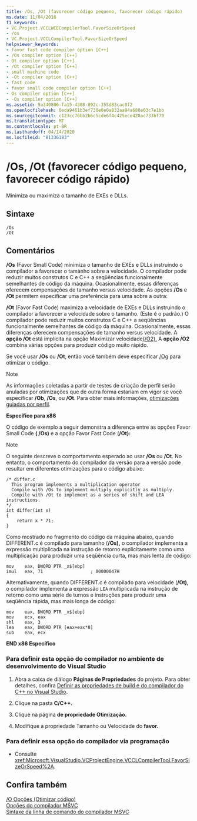 ```yaml
---
title: /Os, /Ot (favorecer código pequeno, favorecer código rápido)
ms.date: 11/04/2016
f1_keywords:
- VC.Project.VCCLWCECompilerTool.FavorSizeOrSpeed
- /os
- VC.Project.VCCLCompilerTool.FavorSizeOrSpeed
helpviewer_keywords:
- favor fast code compiler option [C++]
- /Os compiler option [C++]
- Ot compiler option [C++]
- /Ot compiler option [C++]
- small machine code
- -Ot compiler option [C++]
- fast code
- favor small code compiler option [C++]
- Os compiler option [C++]
- -Os compiler option [C++]
ms.assetid: 9a340806-fa15-4308-892c-355d83cac0f2
ms.openlocfilehash: 0eda9461b3ef730e0e0a832aa94a688e03c7e1bb
ms.sourcegitcommit: c123cc76bb2b6c5cde6f4c425ece420ac733bf70
ms.translationtype: MT
ms.contentlocale: pt-BR
ms.lasthandoff: 04/14/2020
ms.locfileid: "81336183"
---
```

# <a name="os-ot-favor-small-code-favor-fast-code"></a>/Os, /Ot (favorecer código pequeno, favorecer código rápido)

Minimiza ou maximiza o tamanho de EXEs e DLLs.

## <a name="syntax"></a>Sintaxe

```
/Os
/Ot
```

## <a name="remarks"></a>Comentários

**/Os** (Favor Small Code) minimiza o tamanho de EXEs e DLLs instruindo o compilador a favorecer o tamanho sobre a velocidade. O compilador pode reduzir muitos construtos C e C++ a seqüências funcionalmente semelhantes de código da máquina. Ocasionalmente, essas diferenças oferecem compensações de tamanho versus velocidade. As opções **/Os** e **/Ot** permitem especificar uma preferência para uma sobre a outra:

**/Ot** (Favor Fast Code) maximiza a velocidade de EXEs e DLLs instruindo o compilador a favorecer a velocidade sobre o tamanho. (Este é o padrão.) O compilador pode reduzir muitos construtos C e C++ a seqüências funcionalmente semelhantes de código da máquina. Ocasionalmente, essas diferenças oferecem compensações de tamanho versus velocidade. A **opção /Ot** está implícita na opção Maximizar velocidade[(/O2).](o1-o2-minimize-size-maximize-speed.md) A **opção /O2** combina várias opções para produzir código muito rápido.

Se você usar **/Os** ou **/Ot**, então você também deve especificar [/Og](og-global-optimizations.md) para otimizar o código.

> [!NOTE]
> As informações coletadas a partir de testes de criação de perfil serão anuladas por otimizações que de outra forma estariam em vigor se você especificar **/Ob**, **/Os**, ou **/Ot**. Para obter mais informações, [otimizações guiadas por perfil](../profile-guided-optimizations.md).

**Específico para x86**

O código de exemplo a seguir demonstra a diferença entre as opções Favor Small Code **( /Os)** e a opção Favor Fast Code (**/Ot):**

> [!NOTE]
> O seguinte descreve o comportamento esperado ao usar **/Os** ou **/Ot**. No entanto, o comportamento do compilador da versão para a versão pode resultar em diferentes otimizações para o código abaixo.

```
/* differ.c
  This program implements a multiplication operator
  Compile with /Os to implement multiply explicitly as multiply.
  Compile with /Ot to implement as a series of shift and LEA instructions.
*/
int differ(int x)
{
    return x * 71;
}
```

Como mostrado no fragmento do código da máquina abaixo, quando DIFFERENT.c é compilado para tamanho (**/Os),** o compilador implementa a expressão multiplicada na instrução de retorno explicitamente como uma multiplicação para produzir uma seqüência curta, mas mais lenta de código:

```
mov    eax, DWORD PTR _x$[ebp]
imul   eax, 71                  ; 00000047H
```

Alternativamente, quando DIFFERENT.c é compilado para velocidade (**/Ot),** o compilador implementa a expressão `LEA` multiplicada na instrução de retorno como uma série de turnos e instruções para produzir uma seqüência rápida, mas mais longa de código:

```
mov    eax, DWORD PTR _x$[ebp]
mov    ecx, eax
shl    eax, 3
lea    eax, DWORD PTR [eax+eax*8]
sub    eax, ecx
```

**END x86 Específico**

### <a name="to-set-this-compiler-option-in-the-visual-studio-development-environment"></a>Para definir esta opção do compilador no ambiente de desenvolvimento do Visual Studio

1. Abra a caixa de diálogo **Páginas de Propriedades** do projeto. Para obter detalhes, confira [Definir as propriedades de build e do compilador do C++ no Visual Studio](../working-with-project-properties.md).

1. Clique na pasta **C/C++.**

1. Clique na página **de propriedade Otimização.**

1. Modifique a propriedade Tamanho ou Velocidade do **favor.**

### <a name="to-set-this-compiler-option-programmatically"></a>Para definir essa opção do compilador via programação

- Consulte <xref:Microsoft.VisualStudio.VCProjectEngine.VCCLCompilerTool.FavorSizeOrSpeed%2A>.

## <a name="see-also"></a>Confira também

[/O Opções (Otimizar código)](o-options-optimize-code.md)<br/>
[Opções do compilador MSVC](compiler-options.md)<br/>
[Sintaxe da linha de comando do compilador MSVC](compiler-command-line-syntax.md)
